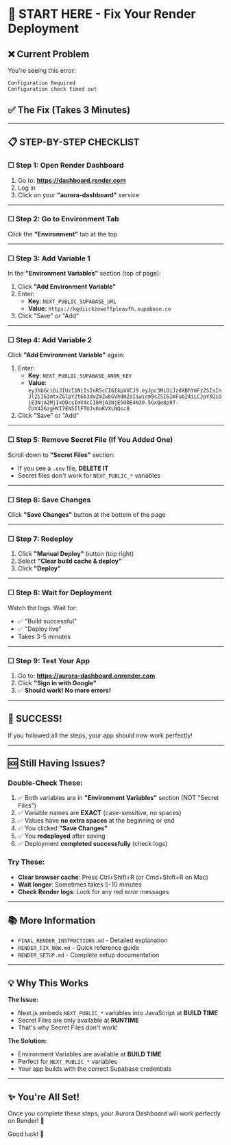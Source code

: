 # 🎯 START HERE - Fix Your Render Deployment

## ❌ Current Problem

You're seeing this error:
```
Configuration Required
Configuration check timed out
```

## ✅ The Fix (Takes 3 Minutes)

---

## 📋 STEP-BY-STEP CHECKLIST

### ☐ Step 1: Open Render Dashboard

1. Go to: **https://dashboard.render.com**
2. Log in
3. Click on your **"aurora-dashboard"** service

---

### ☐ Step 2: Go to Environment Tab

Click the **"Environment"** tab at the top

---

### ☐ Step 3: Add Variable 1

In the **"Environment Variables"** section (top of page):

1. Click **"Add Environment Variable"**
2. Enter:
   - **Key**: `NEXT_PUBLIC_SUPABASE_URL`
   - **Value**: `https://kqdiickzowoffpleavfh.supabase.co`
3. Click "Save" or "Add"

---

### ☐ Step 4: Add Variable 2

Click **"Add Environment Variable"** again:

1. Enter:
   - **Key**: `NEXT_PUBLIC_SUPABASE_ANON_KEY`
   - **Value**: `eyJhbGciOiJIUzI1NiIsInR5cCI6IkpXVCJ9.eyJpc3MiOiJzdXBhYmFzZSIsInJlZiI6ImtxZGlpY2t6b3dvZmZwbGVhdmZoIiwicm9sZSI6ImFub24iLCJpYXQiOjE3NjA2MjIxODcsImV4cCI6MjA3NjE5ODE4N30.5GxQe8p97-CUV426zgHVI7EN5IlFTUJv0aKVXLNQsc8`
2. Click "Save" or "Add"

---

### ☐ Step 5: Remove Secret File (If You Added One)

Scroll down to **"Secret Files"** section:
- If you see a `.env` file, **DELETE IT**
- Secret files don't work for `NEXT_PUBLIC_*` variables

---

### ☐ Step 6: Save Changes

Click **"Save Changes"** button at the bottom of the page

---

### ☐ Step 7: Redeploy

1. Click **"Manual Deploy"** button (top right)
2. Select **"Clear build cache & deploy"**
3. Click **"Deploy"**

---

### ☐ Step 8: Wait for Deployment

Watch the logs. Wait for:
- ✅ "Build successful"
- ✅ "Deploy live"
- Takes 3-5 minutes

---

### ☐ Step 9: Test Your App

1. Go to: **https://aurora-dashboard.onrender.com**
2. Click **"Sign in with Google"**
3. ✅ **Should work! No more errors!**

---

## 🎉 SUCCESS!

If you followed all the steps, your app should now work perfectly!

---

## 🆘 Still Having Issues?

### Double-Check These:

1. ✅ Both variables are in **"Environment Variables"** section (NOT "Secret Files")
2. ✅ Variable names are **EXACT** (case-sensitive, no spaces)
3. ✅ Values have **no extra spaces** at the beginning or end
4. ✅ You clicked **"Save Changes"**
5. ✅ You **redeployed** after saving
6. ✅ Deployment **completed successfully** (check logs)

### Try These:

- **Clear browser cache**: Press Ctrl+Shift+R (or Cmd+Shift+R on Mac)
- **Wait longer**: Sometimes takes 5-10 minutes
- **Check Render logs**: Look for any red error messages

---

## 📚 More Information

- `FINAL_RENDER_INSTRUCTIONS.md` - Detailed explanation
- `RENDER_FIX_NOW.md` - Quick reference guide
- `RENDER_SETUP.md` - Complete setup documentation

---

## 💡 Why This Works

**The Issue:**
- Next.js embeds `NEXT_PUBLIC_*` variables into JavaScript at **BUILD TIME**
- Secret Files are only available at **RUNTIME**
- That's why Secret Files don't work!

**The Solution:**
- Environment Variables are available at **BUILD TIME**
- Perfect for `NEXT_PUBLIC_*` variables
- Your app builds with the correct Supabase credentials

---

## ✨ You're All Set!

Once you complete these steps, your Aurora Dashboard will work perfectly on Render! 🚀

Good luck! 🎉
